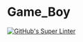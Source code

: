 # Game_Boy

[![GitHub's Super Linter](https://github.com/hanin-hasan/Game_Boy/workflows/GitHub's%20Super%20Linter/badge.svg)](https://github.com/hanin-hasan/Game_Boy/actions)
